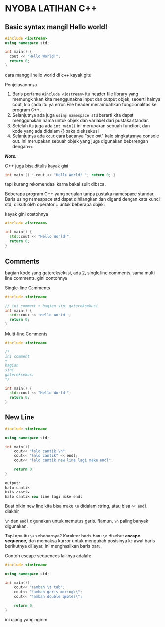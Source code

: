 # NYOBA LATIHAN C++

## Basic syntax mangil Hello world!
```c++
#include <iostream>
using namespace std;

int main() {
  cout << "Hello World!";
  return 0;
}
```
cara manggil hello world di c++ kayak gitu

Penjelasannnya
1. Baris pertama ```#include <iostream>``` itu header file library yang memungkinkan kita menggunakna input dan output objek, seoerti halnya cout, klo gada itu ya error. File header menambahkan fungsionalitas ke program C++.
2. Selanjutnya ada juga ```using namespace std``` berarti kita dapat menggunakan nama untuk objek dan variabel dari pustaka standar.
3. Setelah itu juga ada ```int main()``` ini merupakan sebuah function, dan kode yang ada didalam {} baka dieksekusi
4. Selanjutnya ada ```cout``` cara bacanya "see out" kalo singkatannya console out. Ini merupakan sebuah objek yang juga digunakan bebarengan dengan``` << ```

***Note:***

C++ juga bisa ditulis kayak gini

```c++
int main () { cout << "Hello World! "; return 0; }
```

tapi kurang rekomendasi karna bakal sulit dibaca.

Beberapa program C++ yang berjalan tanpa pustaka namespace standar. Baris using namespace std dapat dihilangkan dan diganti dengan kata kunci std, diikuti oleh operator :: untuk beberapa objek:

kayak gini contohnya 

```C++
#include <iostream>

int main() {
  std::cout << "Hello World!";
  return 0;
}
```

## Comments 
bagian kode yang gatereksekusi, ada 2, single line comments, sama multi line comments. gini contohnya 

Single-line Comments

```C++
#include <iostream>

// ini comment + bagian sini gatereksekusi
int main() {
  std::cout << "Hello World!";
  return 0;
}
```

Multi-line Comments

```C++
#include <iostream>

/* 
ini comment 
+
bagian
sini 
gatereksekusi
*/

int main() {
  std::cout << "Hello World!";
  return 0;
}
```

## New Line

```c++
#include <iostream>

using namespace std;

int main(){
    cout<< "halo cantik \n";
    cout<< "halo cantik" << endl;
    cout<< "halo cantik new line lagi make endl";

    return 0;
}

output: 
halo cantik 
halo cantik 
halo cantik new line lagi make endl
```

Buat bikin new line kita bisa make ```\n``` didalam string, atau bisa ```<< endl``` diakhir

```\n``` dan ```endl``` digunakan untuk memutus garis. Namun, ```\n``` paling banyak digunakan.

Tapi apa itu ```\n``` sebenarnya?
Karakter baris baru ```\n``` disebut **escape sequence**, dan memaksa kursor untuk mengubah posisinya ke awal baris berikutnya di layar. Ini menghasilkan baris baru.

Contoh escape sequences lainnya adalah:

```c++
#include <iostream>

using namespace std;

int main(){
    cout<< "nambah \t tab";
    cout<< "tambah garis miring\\";
    cout<< "tambah double quotes\";

    return 0;
}
```

ini ujang yang ngirim
